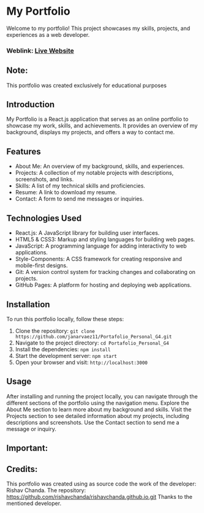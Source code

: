 # My Portfolio
Welcome to my portfolio! This project showcases my skills, projects, and experiences as a web developer.

### Weblink: [Live Website](https://portafolio-jilson-ariel-narvaez-lopez.vercel.app/)


## Note:
This portfolio was created exclusively for educational purposes


## Introduction
My Portfolio is a React.js application that serves as an online portfolio to showcase my work, skills, and achievements. It provides an overview of my background, displays my projects, and offers a way to contact me.

## Features
- About Me: An overview of my background, skills, and experiences.
- Projects: A collection of my notable projects with descriptions, screenshots, and links.
- Skills: A list of my technical skills and proficiencies.
- Resume: A link to download my resume.
- Contact: A form to send me messages or inquiries.

## Technologies Used
- React.js: A JavaScript library for building user interfaces.
- HTML5 & CSS3: Markup and styling languages for building web pages.
- JavaScript: A programming language for adding interactivity to web applications.
- Style-Components: A CSS framework for creating responsive and mobile-first designs.
- Git: A version control system for tracking changes and collaborating on projects.
- GitHub Pages: A platform for hosting and deploying web applications.

## Installation
To run this portfolio locally, follow these steps:

1. Clone the repository: `git clone https://github.com/janarvaez11/Portafolio_Personal_G4.git`
2. Navigate to the project directory: `cd Portafolio_Personal_G4`
3. Install the dependencies: `npm install`
4. Start the development server: `npm start`
5. Open your browser and visit: `http://localhost:3000`

## Usage
After installing and running the project locally, you can navigate through the different sections of the portfolio using the navigation menu. Explore the About Me section to learn more about my background and skills. Visit the Projects section to see detailed information about my projects, including descriptions and screenshots. Use the Contact section to send me a message or inquiry.

## Important:
## Credits:
This portfolio was created using as source code the work of the developer: Rishav Chanda.
The repository: https://github.com/rishavchanda/rishavchanda.github.io.git
Thanks to the mentioned developer.
